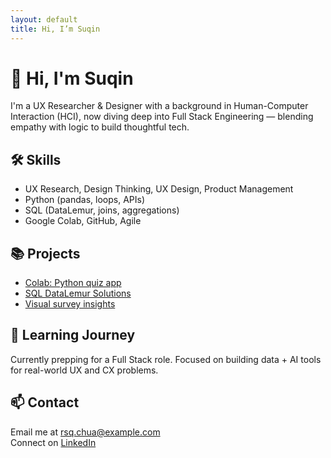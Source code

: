 ```yaml
---
layout: default
title: Hi, I’m Suqin
---
```


# 👋 Hi, I'm Suqin

I'm a UX Researcher & Designer with a background in Human-Computer Interaction (HCI), now diving deep into Full Stack Engineering — blending empathy with logic to build thoughtful tech.

## 🛠️ Skills
- UX Research, Design Thinking, UX Design, Product Management
- Python (pandas, loops, APIs)
- SQL (DataLemur, joins, aggregations)
- Google Colab, GitHub, Agile

## 📚 Projects
- [Colab: Python quiz app](https://colab.research.google.com/yourlink)
- [SQL DataLemur Solutions](#)
- [Visual survey insights](#)

## 🌱 Learning Journey
Currently prepping for a Full Stack role. Focused on building data + AI tools for real-world UX and CX problems.

## 📫 Contact
Email me at [rsq.chua@example.com](mailto:rsq.chua@example.com)  
Connect on [LinkedIn](https://www.linkedin.com/in/chuasuqin)
